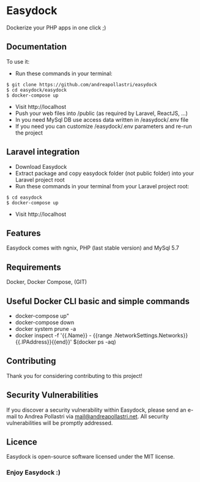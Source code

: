 # Easydock
Dockerize your PHP apps in one click ;)

## Documentation

To use it:

- Run these commands in your terminal:
```
$ git clone https://github.com/andreapollastri/easydock
$ cd easydock/easydock
$ docker-compose up
```
- Visit http://localhost
- Push your web files into /public (as required by Laravel, ReactJS, ...)
- In you need MySql DB use access data written in /easydock/.env file
- If you need you can customize /easydock/.env parameters and re-run the project

## Laravel integration
- Download Easydock
- Extract package and copy easydock folder (not public folder) into your Laravel project root
- Run these commands in your terminal from your Laravel project root:
```
$ cd easydock
$ docker-compose up
```
- Visit http://localhost

## Features
Easydock comes with ngnix, PHP (last stable version) and MySql 5.7

## Requirements
Docker, Docker Compose, (GIT)

## Useful Docker CLI basic and simple commands
- docker-compose up"
- docker-compose down
- docker system prune -a
- docker inspect -f '{{.Name}} - {{range .NetworkSettings.Networks}}{{.IPAddress}}{{end}}' $(docker ps -aq)

## Contributing
Thank you for considering contributing to this project!

## Security Vulnerabilities
If you discover a security vulnerability within Easydock, please send an e-mail to Andrea Pollastri via mail@andreapollastri.net. All security vulnerabilities will be promptly addressed.

## Licence
Easydock is open-source software licensed under the MIT license.

### Enjoy Easydock :)
